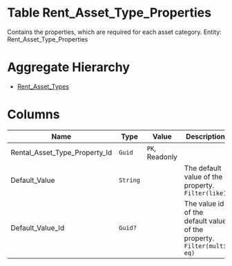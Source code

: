 # Table Rent_Asset_Type_Properties

Contains the properties, which are required for each asset category. Entity: Rent_Asset_Type_Properties

# Aggregate Hierarchy

* [Rent_Asset_Types](Rent_Asset_Types.md)

# Columns

| Name | Type | Value | Description |
| - | - | - | --- |
|Rental_Asset_Type_Property_Id|`Guid`|`PK`, Readonly||
|Default_Value|`String`||The default value of the property. `Filter(like)` |
|Default_Value_Id|`Guid?`||The value id of the default value of the property. `Filter(multi eq)` |
